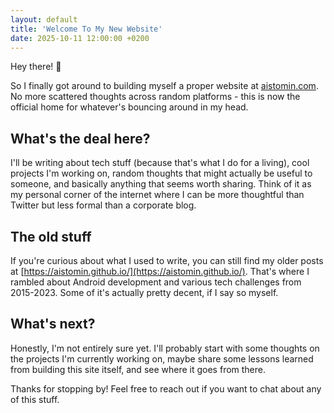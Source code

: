 ```yaml
---
layout: default
title: 'Welcome To My New Website'
date: 2025-10-11 12:00:00 +0200
---
```


Hey there! 👋

So I finally got around to building myself a proper website at [aistomin.com](https://aistomin.com). No more scattered thoughts across random platforms - this is now the official home for whatever's bouncing around in my head.

## What's the deal here?

I'll be writing about tech stuff (because that's what I do for a living), cool projects I'm working on, random thoughts that might actually be useful to someone, and basically anything that seems worth sharing. Think of it as my personal corner of the internet where I can be more thoughtful than Twitter but less formal than a corporate blog.

## The old stuff

If you're curious about what I used to write, you can still find my older posts at [https://aistomin.github.io/](https://aistomin.github.io/). That's where I rambled about Android development and various tech challenges from 2015-2023. Some of it's actually pretty decent, if I say so myself.

## What's next?

Honestly, I'm not entirely sure yet. I'll probably start with some thoughts on the projects I'm currently working on, maybe share some lessons learned from building this site itself, and see where it goes from there.

Thanks for stopping by! Feel free to reach out if you want to chat about any of this stuff.
